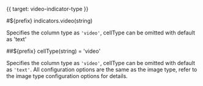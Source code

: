 {{ target: video-indicator-type }}


#${prefix} indicators.video(string)

Specifies the column type as `'video'`, cellType can be omitted with default as 'text'

##${prefix} cellType(string) = 'video'

Specifies the column type as `'video'`, cellType can be omitted with default as `'text'`. All configuration options are the same as the image type, refer to the image type configuration options for details.